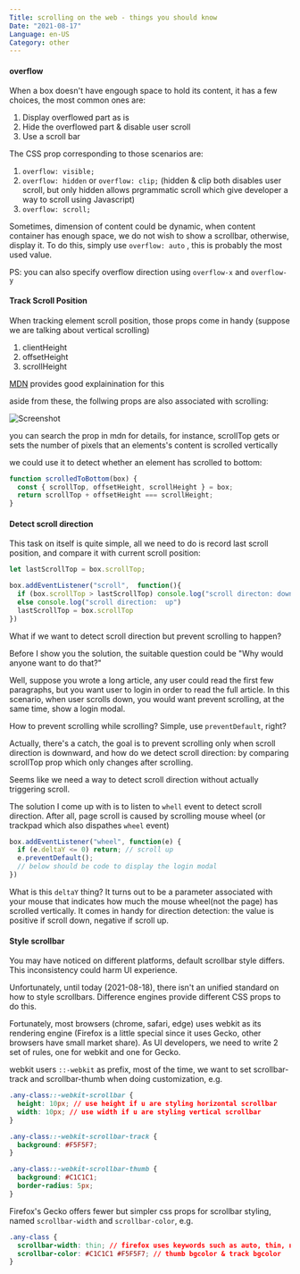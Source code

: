 ```yaml
---
Title: scrolling on the web - things you should know
Date: "2021-08-17"
Language: en-US
Category: other
---
```


#### overflow

When a box doesn't have engough space to hold its content, it has a few choices, the most common ones are:

1. Display overflowed part as is
2. Hide the overflowed part & disable user scroll
3. Use a scroll bar

The CSS prop corresponding to those scenarios are:

1. `overflow: visible;`
2. `overflow: hidden`  or `overflow: clip;` (hidden & clip both disables user scroll, but only hidden allows prgrammatic scroll which give developer a way to scroll using Javascript)
3. `overflow: scroll;`

Sometimes, dimension of content could be dynamic, when content container has enough space, we do not wish to show a scrollbar, otherwise, display it. To do this, simply use `overflow: auto` , this is probably the most used value.

PS: you can also specify overflow direction using `overflow-x` and `overflow-y`

#### Track Scroll Position

When tracking element scroll position, those props come in handy (suppose we are talking about vertical scrolling)

1. clientHeight
2. offsetHeight
3. scrollHeight

[MDN](https://developer.mozilla.org/en-US/docs/Web/API/CSS_Object_Model/Determining_the_dimensions_of_elements) provides good explainination for this

aside from these, the follwing props are also associated with scrolling:

![Screenshot](http://realrz.com/pub/img/ss_scroll.png)

you can search the prop in mdn for details, for instance, scrollTop gets or sets the number of pixels that an elements's content is scrolled vertically

we could use it to detect whether an element has scrolled to bottom:

```javascript
function scrolledToBottom(box) {
  const { scrollTop, offsetHeight, scrollHeight } = box;
  return scrollTop + offsetHeight === scrollHeight;
}
```

#### Detect scroll direction

This task on itself is quite simple, all we need to do is record last scroll position, and compare it with current scroll position:

```javascript
let lastScrollTop = box.scrollTop;

box.addEventListener("scroll",  function(){
  if (box.scrollTop > lastScrollTop) console.log("scroll directon: down")
  else console.log("scroll direction:  up")
  lastScrollTop = box.scrollTop
})
```

What if we want to detect scroll direction but prevent scrolling to happen?

Before I show you the solution, the suitable question could be "Why would anyone want to do that?"

Well, suppose you wrote a long article, any user could read the first few paragraphs, but you want user to login in order to read the full article. In this scenario, when user scrolls down, you would want prevent scrolling, at the same time, show a login modal.

How to prevent scrolling while scrolling? Simple, use `preventDefault`, right?

Actually, there's a catch, the goal is to prevent scrolling only when scroll direction is downward, and how do we detect scroll direction: by comparing scrollTop prop which only changes after scrolling.

Seems like we need a way to detect scroll direction without actually triggering scroll.

The solution I come up with is to listen to `whell` event  to detect scroll direction. After all, page scroll is caused by scrolling mouse wheel (or trackpad which also dispathes `wheel` event) 

```javascript
box.addEventListener("wheel", function(e) {
  if (e.deltaY <= 0) return; // scroll up
  e.preventDefault();
  // below should be code to display the login modal
})
```

What is this `deltaY` thing? It turns out to be a parameter associated with your mouse that indicates how much the mouse wheel(not the page) has scrolled vertically. It comes in handy for direction detection: the value is positive if scroll down, negative if scroll up. 

####  Style scrollbar

You may have noticed on different platforms, default scrollbar style differs. This inconsistency could harm UI experience.

Unfortunately, until today (2021-08-18), there isn't an unified standard on how to style scrollbars. Difference engines provide different CSS props to do this.

Fortunately, most browsers (chrome, safari, edge) uses webkit as its rendering engine (Firefox is a little special since it uses Gecko, other browsers have small market share). As UI developers, we need to write 2 set of rules, one for webkit and one for Gecko.

webkit users `::-webkit` as prefix, most of the time, we want to set scrollbar-track and scrollbar-thumb when doing customization, e.g.

```css
.any-class::-webkit-scrollbar {
  height: 10px; // use height if u are styling horizontal scrollbar
  width: 10px; // use width if u are styling vertical scrollbar
}

.any-class::-webkit-scrollbar-track {
  background: #F5F5F7;
}

.any-class::-webkit-scrollbar-thumb {
  background: #C1C1C1;
  border-radius: 5px;
}
```

Firefox's Gecko offers fewer but simpler css props for scrollbar styling, named `scrollbar-width` and `scrollbar-color`, e.g.

```css
.any-class {
  scrollbar-width: thin; // firefox uses keywords such as auto, thin, none
  scrollbar-color: #C1C1C1 #F5F5F7; // thumb bgcolor & track bgcolor
}
```









